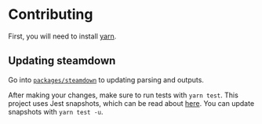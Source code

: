 # Contributing

First, you will need to install [yarn].

## Updating steamdown

Go into [`packages/steamdown`](./packages/steamdown) to updating parsing and
outputs.

After making your changes, make sure to run tests with `yarn test`. This project
uses Jest snapshots, which can be read about
[here](https://jestjs.io/docs/snapshot-testing). You can update snapshots with
`yarn test -u`.

[yarn]: https://yarnpkg.com/
